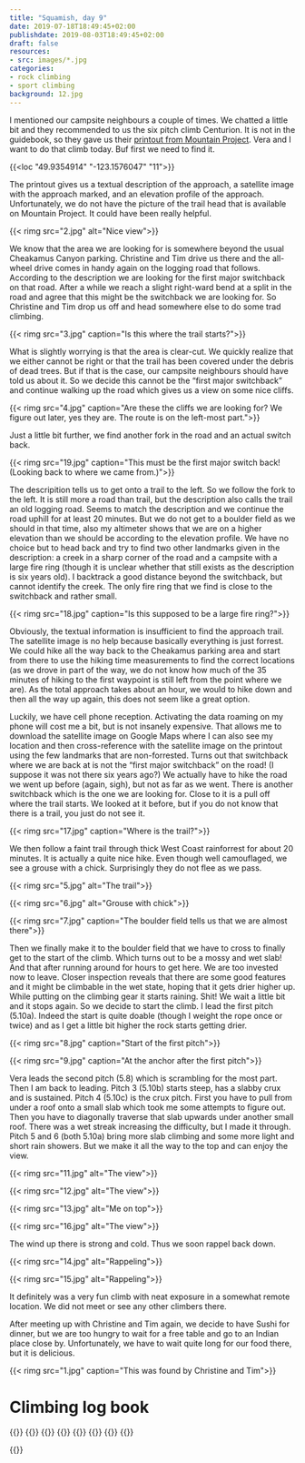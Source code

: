 ```yaml
---
title: "Squamish, day 9"
date: 2019-07-18T18:49:45+02:00
publishdate: 2019-08-03T18:49:45+02:00
draft: false
resources:
- src: images/*.jpg
categories:
- rock climbing
- sport climbing
background: 12.jpg
---
```


I mentioned our campsite neighbours a couple of times. We chatted a little bit
and they recommended to us the six pitch climb Centurion. It is not in the
guidebook, so they gave us their [printout from Mountain
Project](https://www.mountainproject.com/route/111739226/centurion). Vera and
I want to do that climb today. Buf first we need to find it.

{{<loc "49.9354914" "-123.1576047" "11">}}

The printout gives us a textual description of the approach, a satellite image
with the approach marked, and an elevation profile of the approach.
Unfortunately, we do not have the picture of the trail head that is available on
Mountain Project. It could have been really helpful.

{{< rimg src="2.jpg" alt="Nice view">}}

We know that the area we are looking for is somewhere beyond the usual Cheakamus
Canyon parking. Christine and Tim drive us there and the all-wheel drive comes
in handy again on the logging road that follows. According to the description we
are looking for the first major switchback on that road. After a while we reach
a slight right-ward bend at a split in the road and agree that this might be the
switchback we are looking for. So Christine and Tim drop us off and head
somewhere else to do some trad climbing.

{{< rimg src="3.jpg" caption="Is this where the trail starts?">}}

What is slightly worrying is that the area is clear-cut. We quickly realize that
we either cannot be right or that the trail has been covered under the debris of
dead trees. But if that is the case, our campsite neighbours should have told us
about it.  So we decide this cannot be the “first major switchback” and continue
walking up the road which gives us a view on some nice cliffs.

{{< rimg src="4.jpg" caption="Are these the cliffs we are looking for? We figure out later, yes they are. The route is on the left-most part.">}}

Just a little bit further, we find another fork in the road and an actual switch
back.

{{< rimg src="19.jpg" caption="This must be the first major switch back!  (Looking back to where we came from.)">}}

The descripition tells us to get onto a trail to the left. So we follow the fork
to the left. It is still more a road than trail, but the description also calls
the trail an old logging road. Seems to match the description and we continue
the road uphill for at least 20 minutes. But we do not get to a boulder field as
we should in that time, also my altimeter shows that we are on a higher
elevation than we should be according to the elevation profile. We have no
choice but to head back and try to find two other landmarks given in the
description: a creek in a sharp corner of the road and a campsite with a large
fire ring (though it is unclear whether that still exists as the description is
six years old). I backtrack a good distance beyond the switchback, but cannot
identify the creek. The only fire ring that we find is close to the switchback
and rather small.

{{< rimg src="18.jpg" caption="Is this supposed to be a large fire ring?">}}

Obviously, the textual information is insufficient to find the approach trail.
The satellite image is no help because basically everything is just forrest.
We could hike all the way back to the Cheakamus parking area and start from
there to use the hiking time measurements to find the correct locations (as we
drove in part of the way, we do not know how much of the 35 minutes of hiking to
the first waypoint is still left from the point where we are). As the total
approach takes about an hour, we would to hike down and then all the way up
again, this does not seem like a great option.

Luckily, we have cell phone reception. Activating the data roaming on my phone
will cost me a bit, but is not insanely expensive. That allows me to download
the satellite image on Google Maps where I can also see my location and then
cross-reference with the satellite image on the printout using the few landmarks
that are non-forrested. Turns out that switchback where we are back at is not
the “first major switchback” on the road! (I suppose it was not there six years
ago?) We actually have to hike the road we went up before (again, sigh), but not
as far as we went. There is another switchback which is the one we are looking
for.  Close to it is a pull off where the trail starts. We looked at it before,
but if you do not know that there is a trail, you just do not see it.

{{< rimg src="17.jpg" caption="Where is the trail?">}}

We then follow a faint trail through thick West Coast rainforrest for about 20
minutes. It is actually a quite nice hike. Even though well camouflaged, we see
a grouse with a chick. Surprisingly they do not flee as we pass.

{{< rimg src="5.jpg" alt="The trail">}}

{{< rimg src="6.jpg" alt="Grouse with chick">}}

{{< rimg src="7.jpg" caption="The boulder field tells us that we are almost there">}}

Then we finally make it to the boulder field that we have to cross to finally
get to the start of the climb. Which turns out to be a mossy and wet slab! And
that after running around for hours to get here. We are too invested now to
leave. Closer inspection reveals that there are some good features and it might
be climbable in the wet state, hoping that it gets drier higher up. While putting
on the climbing gear it starts raining. Shit! We wait a little bit and it stops
again. So we decide to start the climb. I lead the first pitch (5.10a). Indeed
the start is quite doable (though I weight the rope once or twice) and as I get
a little bit higher the rock starts getting drier.

{{< rimg src="8.jpg" caption="Start of the first pitch">}}

{{< rimg src="9.jpg" caption="At the anchor after the first pitch">}}

Vera leads the second pitch (5.8) which is scrambling for the most part. Then
I am back to leading. Pitch 3 (5.10b) starts steep, has a slabby crux and is
sustained. Pitch 4 (5.10c) is the crux pitch. First you have to pull from under
a roof onto a small slab which took me some attempts to figure out. Then you
have to diagonally traverse that slab upwards under another small roof. There
was a wet streak increasing the difficulty, but I made it through. Pitch 5 and
6 (both 5.10a) bring more slab climbing and some more light and short rain
showers. But we make it all the way to the top and can enjoy the view.

{{< rimg src="11.jpg" alt="The view">}}

{{< rimg src="12.jpg" alt="The view">}}

{{< rimg src="13.jpg" alt="Me on top">}}

{{< rimg src="16.jpg" alt="The view">}}

The wind up there is strong and cold. Thus we soon rappel back down.

{{< rimg src="14.jpg" alt="Rappeling">}}

{{< rimg src="15.jpg" alt="Rappeling">}}

It definitely was a very fun climb with neat exposure in a somewhat remote
location. We did not meet or see any other climbers there.

After meeting up with Christine and Tim again, we decide to have Sushi for
dinner, but we are too hungry to wait for a free table and go to an Indian place
close by. Unfortunately, we have to wait quite long for our food there, but it
is delicious.

{{< rimg src="1.jpg" caption="This was found by Christine and Tim">}}


# Climbing log book

{{<climbs>}}
{{<multipitch name="Centurion" pitches="6">}}
{{<climb name="Pitch 1" style="hangdog" grade="5.10a">}}
{{<climb name="Pitch 2" style="toprope" grade="5.8">}}
{{<climb name="Pitch 3" style="onsight" grade="5.10a">}}
{{<climb name="Pitch 4" style="hangdog" grade="5.10c">}}
{{<climb name="Pitch 5" style="onsight" grade="5.10a">}}
{{<climb name="Pitch 6" style="onsight" grade="5.10a">}}

{{<nextday>}}
